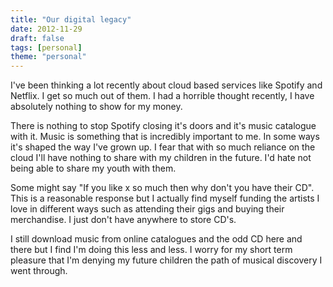 ```yaml
---
title: "Our digital legacy"
date: 2012-11-29
draft: false
tags: [personal]
theme: "personal"
---
```


<p>I've been thinking a lot recently about cloud based services like Spotify and Netflix. I get so much out of them. I had a horrible thought recently, I have absolutely nothing to show for my money.</p> 

<p>There is nothing to stop Spotify closing it's doors and it's music catalogue with it. Music is something that is incredibly important to me. In some ways it's shaped the way I've grown up. I fear that with so much reliance on the cloud I'll have nothing to share with my children in the future. I'd hate not being able to share my youth with them.</p>

<p>Some might say "If you like x so much then why don't you have their CD". This is a reasonable response but I actually find myself funding the artists I love in different ways such as attending their gigs and buying their merchandise. I just don't have anywhere to store CD's.</p>

<p>I still download music from online catalogues and the odd CD here and there but I find I'm doing this less and less. I worry for my short term pleasure that I'm denying my future children the path of musical discovery I went through.</p>
